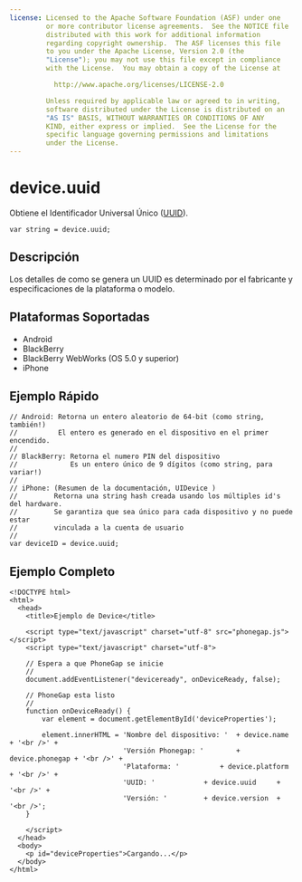 ```yaml
---
license: Licensed to the Apache Software Foundation (ASF) under one
         or more contributor license agreements.  See the NOTICE file
         distributed with this work for additional information
         regarding copyright ownership.  The ASF licenses this file
         to you under the Apache License, Version 2.0 (the
         "License"); you may not use this file except in compliance
         with the License.  You may obtain a copy of the License at

           http://www.apache.org/licenses/LICENSE-2.0

         Unless required by applicable law or agreed to in writing,
         software distributed under the License is distributed on an
         "AS IS" BASIS, WITHOUT WARRANTIES OR CONDITIONS OF ANY
         KIND, either express or implied.  See the License for the
         specific language governing permissions and limitations
         under the License.
---
```


device.uuid
===========

Obtiene el Identificador Universal Único ([UUID](http://es.wikipedia.org/wiki/Universally_Unique_Identifier)).

    var string = device.uuid;
    
Descripción
-----------

Los detalles de como se genera un UUID es determinado por el fabricante y especificaciones de la plataforma o modelo.

Plataformas Soportadas
----------------------

- Android
- BlackBerry
- BlackBerry WebWorks (OS 5.0 y superior)
- iPhone

Ejemplo Rápido
--------------

    // Android: Retorna un entero aleatorio de 64-bit (como string, también!)
    //          El entero es generado en el dispositivo en el primer encendido.
    //
    // BlackBerry: Retorna el numero PIN del dispositivo
    //             Es un entero único de 9 dígitos (como string, para variar!)
    //
    // iPhone: (Resumen de la documentación, UIDevice )
    //         Retorna una string hash creada usando los múltiples id's del hardware.
    //         Se garantiza que sea único para cada dispositivo y no puede estar
    //         vinculada a la cuenta de usuario
    //
    var deviceID = device.uuid;

Ejemplo Completo
----------------

    <!DOCTYPE html>
    <html>
      <head>
        <title>Ejemplo de Device</title>

        <script type="text/javascript" charset="utf-8" src="phonegap.js"></script>
        <script type="text/javascript" charset="utf-8">

        // Espera a que PhoneGap se inicie
        //
        document.addEventListener("deviceready", onDeviceReady, false);

        // PhoneGap esta listo
        //
        function onDeviceReady() {
            var element = document.getElementById('deviceProperties');
    
            element.innerHTML = 'Nombre del dispositivo: '	+ device.name     + '<br />' + 
                                'Versión Phonegap: '		+ device.phonegap + '<br />' + 
                                'Plataforma: '			+ device.platform + '<br />' + 
                                'UUID: '			+ device.uuid     + '<br />' + 
                                'Versión: '			+ device.version  + '<br />';
        }

        </script>
      </head>
      <body>
        <p id="deviceProperties">Cargando...</p>
      </body>
    </html>
